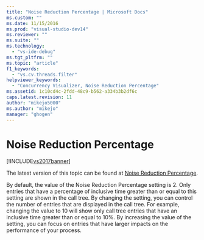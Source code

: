 ```yaml
---
title: "Noise Reduction Percentage | Microsoft Docs"
ms.custom: ""
ms.date: 11/15/2016
ms.prod: "visual-studio-dev14"
ms.reviewer: ""
ms.suite: ""
ms.technology: 
  - "vs-ide-debug"
ms.tgt_pltfrm: ""
ms.topic: "article"
f1_keywords: 
  - "vs.cv.threads.filter"
helpviewer_keywords: 
  - "Concurrency Visualizer, Noise Reduction Percentage"
ms.assetid: 1c10cd4c-2fdd-48c9-b562-a334b3b2df6c
caps.latest.revision: 11
author: "mikejo5000"
ms.author: "mikejo"
manager: "ghogen"
---
```

# Noise Reduction Percentage
[!INCLUDE[vs2017banner](../includes/vs2017banner.md)]

The latest version of this topic can be found at [Noise Reduction Percentage](https://docs.microsoft.com/visualstudio/profiling/noise-reduction-percentage).  
  
By default, the value of the Noise Reduction Percentage setting is 2. Only entries that have a percentage of inclusive time greater than or equal to this setting are shown in the call tree. By changing the setting, you can control the number of entries that are displayed in the call tree. For example, changing the value to 10 will show only call tree entries that have an inclusive time greater than or equal to 10%. By increasing the value of the setting, you can focus on entries that have larger impacts on the performance of your process.




